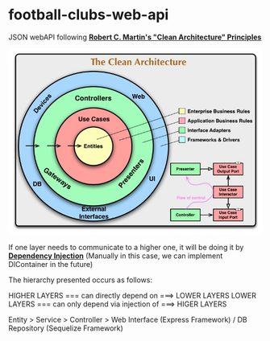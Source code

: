# football-clubs-web-api

JSON webAPI following **[Robert C. Martin's "Clean Architecture" Principles](https://blog.cleancoder.com/uncle-bob/2012/08/13/the-clean-architecture.html)**

![](./CleanArchitecture.jpg)

If one layer needs to communicate to a higher one, it will be doing it by **[Dependency Injection](http://stg-tud.github.io/sedc/Lecture/ws13-14/3.5-DIP.html#mode=document)** (Manually in this case, we can implement DIContainer in the future)

The hierarchy presented occurs as follows:

HIGHER LAYERS === can directly depend on ===> LOWER LAYERS
LOWER LAYERS === can only depend via injection of ===> HIGER LAYERS

Entity > Service > Controller > Web Interface (Express Framework) / DB Repository (Sequelize Framework)
